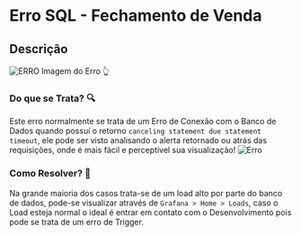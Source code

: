 # Erro SQL - Fechamento de Venda

## Descrição
![ERRO](https://cdn.discordapp.com/attachments/1184901232414953552/1184901328288354335/image.png?ex=658da85b&is=657b335b&hm=cfeacdc9ff5c0d34b194b212f019186f458ba706825a59664caaecbc830bada7&)
 Imagem do Erro 👆

### Do que se Trata? 🔍

Este erro normalmente se trata de um Erro de Conexão com o Banco de Dados quando possuí o retorno `canceling statement due statement timeout`, ele pode ser visto analisando o alerta retornado ou atrás das requisições, onde é mais fácil e perceptível sua visualização!
![Erro](https://cdn.discordapp.com/attachments/1052993065285066793/1184907982929145946/image.png?ex=658dae8d&is=657b398d&hm=c170ba3227c42ff6f40cdf9b4117c0b7828afd1fd7aa34c7ff94b1ad01f02388&)

### Como Resolver? 🤔

Na grande maioria dos casos trata-se de um load alto por parte do banco de dados, pode-se visualizar através de `Grafana > Home > Loads`, caso o Load esteja normal o ideal é entrar em contato com o Desenvolvimento pois pode se trata de um erro de Trigger.
